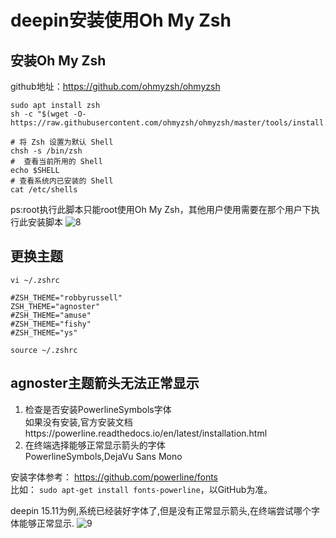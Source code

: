 # deepin安装使用Oh My Zsh

## 安装Oh My Zsh
github地址：https://github.com/ohmyzsh/ohmyzsh  
```
sudo apt install zsh
sh -c "$(wget -O- https://raw.githubusercontent.com/ohmyzsh/ohmyzsh/master/tools/install.sh)"

# 将 Zsh 设置为默认 Shell
chsh -s /bin/zsh
#  查看当前所用的 Shell
echo $SHELL
# 查看系统内已安装的 Shell
cat /etc/shells
```
ps:root执行此脚本只能root使用Oh My Zsh，其他用户使用需要在那个用户下执行此安装脚本
![8](/mypng/8.png)

## 更换主题
```
vi ~/.zshrc

#ZSH_THEME="robbyrussell"
ZSH_THEME="agnoster"
#ZSH_THEME="amuse"
#ZSH_THEME="fishy"
#ZSH_THEME="ys"

source ~/.zshrc
```

## agnoster主题箭头无法正常显示
1. 检查是否安装PowerlineSymbols字体  
如果没有安装,官方安装文档https://powerline.readthedocs.io/en/latest/installation.html
2. 在终端选择能够正常显示箭头的字体  
PowerlineSymbols,DejaVu Sans Mono  

安装字体参考： https://github.com/powerline/fonts  
比如： `sudo apt-get install fonts-powerline`，以GitHub为准。  

deepin 15.11为例,系统已经装好字体了,但是没有正常显示箭头,在终端尝试哪个字体能够正常显示.
![9](/mypng/9.png)
